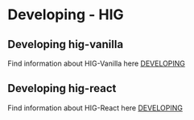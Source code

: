 # Developing - HIG

## Developing hig-vanilla
Find information about HIG-Vanilla here [DEVELOPING](packages/vanilla/README.md)

## Developing hig-react
Find information about HIG-React here [DEVELOPING](packages/react/README.md)
